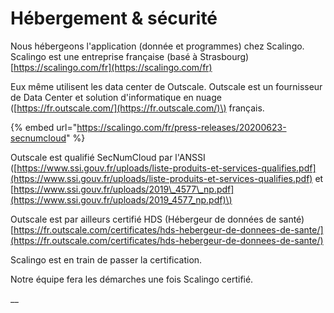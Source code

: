 # Hébergement & sécurité

 Nous hébergeons l'application \(donnée et programmes\) chez Scalingo. Scalingo est une entreprise française \(basé à Strasbourg\) [https://scalingo.com/fr](https://scalingo.com/fr)

Eux même utilisent les data center de Outscale. Outscale est un fournisseur de Data Center et solution d'informatique en nuage \([https://fr.outscale.com/](https://fr.outscale.com/)\) français.

{% embed url="https://scalingo.com/fr/press-releases/20200623-secnumcloud" %}

Outscale est qualifié SecNumCloud par l'ANSSI \([https://www.ssi.gouv.fr/uploads/liste-produits-et-services-qualifies.pdf](https://www.ssi.gouv.fr/uploads/liste-produits-et-services-qualifies.pdf) et [https://www.ssi.gouv.fr/uploads/2019\_4577\_np.pdf](https://www.ssi.gouv.fr/uploads/2019_4577_np.pdf)\)

Outscale est par ailleurs certifié HDS \(Hébergeur de données de santé\) [https://fr.outscale.com/certificates/hds-hebergeur-de-donnees-de-sante/](https://fr.outscale.com/certificates/hds-hebergeur-de-donnees-de-sante/)

Scalingo est en train de passer la certification.

Notre équipe fera les démarches une fois Scalingo certifié.





\_\_





